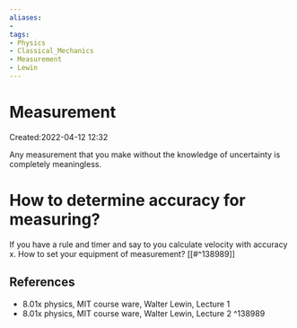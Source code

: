 ```yaml
---
aliases: 
- 
tags:
- Physics
- Classical_Mechanics
- Measurement
- Lewin
---
```


# Measurement
Created:2022-04-12 12:32

Any measurement that you make without the knowledge of uncertainty is completely meaningless.
# How to determine accuracy for measuring?
If you have a rule and timer and say to you calculate velocity with accuracy x. How to set your equipment of measurement? [[#^138989]]

## References
-  8.01x physics, MIT course ware, Walter Lewin, Lecture 1
-  8.01x physics, MIT course ware, Walter Lewin, Lecture 2 ^138989